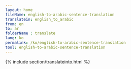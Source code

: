 ```yaml
---
layout: home
fileName: english-to-arabic-sentence-translation
translatein: english_to_arabic
from: en
to: ar
folderName : translate
lang: ko
permalink: /ko/english-to-arabic-sentence-translation
tool: english-to-arabic-sentence-translation
---
```

{% include section/translateinto.html %}
